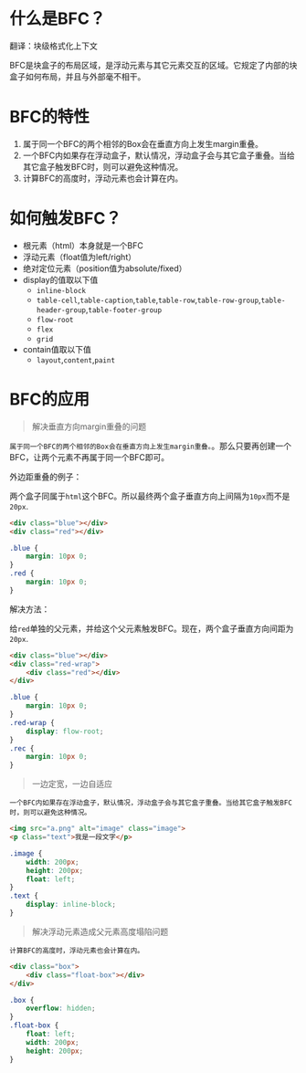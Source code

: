 # 什么是BFC？

翻译：块级格式化上下文

BFC是块盒子的布局区域，是浮动元素与其它元素交互的区域。它规定了内部的块盒子如何布局，并且与外部毫不相干。

# BFC的特性

1. 属于同一个BFC的两个相邻的Box会在垂直方向上发生margin重叠。
2. 一个BFC内如果存在浮动盒子，默认情况，浮动盒子会与其它盒子重叠。当给其它盒子触发BFC时，则可以避免这种情况。
3. 计算BFC的高度时，浮动元素也会计算在内。

# 如何触发BFC？

- 根元素（html）本身就是一个BFC
- 浮动元素（float值为left/right）
- 绝对定位元素（position值为absolute/fixed）
- display的值取以下值
    - `inline-block`
    - `table-cell`,`table-caption`,`table`,`table-row`,`table-row-group`,`table-header-group`,`table-footer-group`
    - `flow-root`
    - `flex`
    - `grid`
- contain值取以下值
    - `layout`,`content`,`paint`

# BFC的应用

> 解决垂直方向margin重叠的问题

`属于同一个BFC的两个相邻的Box会在垂直方向上发生margin重叠。`。那么只要再创建一个BFC，让两个元素不再属于同一个BFC即可。

外边距重叠的例子：

两个盒子同属于`html`这个BFC。所以最终两个盒子垂直方向上间隔为`10px`而不是`20px`.

```html
<div class="blue"></div>
<div class="red"></div>
```

```css
.blue {
    margin: 10px 0;
}
.red {
    margin: 10px 0;
}
```

解决方法：

给`red`单独的父元素，并给这个父元素触发BFC。现在，两个盒子垂直方向间距为`20px`.

```html
<div class="blue"></div>
<div class="red-wrap">
    <div class="red"></div>
</div>
```

```css
.blue {
    margin: 10px 0;
}
.red-wrap {
    display: flow-root;
}
.rec {
    margin: 10px 0;
}
```

> 一边定宽，一边自适应

`一个BFC内如果存在浮动盒子，默认情况，浮动盒子会与其它盒子重叠。当给其它盒子触发BFC时，则可以避免这种情况。`

```html
<img src="a.png" alt="image" class="image">
<p class="text">我是一段文字</p>
```

```css
.image {
    width: 200px;
    height: 200px;
    float: left;
}
.text {
    display: inline-block;
}
```

> 解决浮动元素造成父元素高度塌陷问题

`计算BFC的高度时，浮动元素也会计算在内。`

```html
<div class="box">
    <div class="float-box"></div>
</div>
```

```css
.box {
    overflow: hidden;
}
.float-box {
    float: left;
    width: 200px;
    height: 200px;
}
```